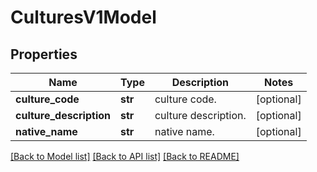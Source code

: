 # CulturesV1Model

## Properties
Name | Type | Description | Notes
------------ | ------------- | ------------- | -------------
**culture_code** | **str** | culture code. | [optional] 
**culture_description** | **str** | culture description. | [optional] 
**native_name** | **str** | native name. | [optional] 

[[Back to Model list]](../README.md#documentation-for-models) [[Back to API list]](../README.md#documentation-for-api-endpoints) [[Back to README]](../README.md)


